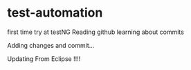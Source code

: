 # test-automation
first time try at testNG 
Reading github learning about commits

Adding changes and commit...

Updating From Eclipse !!!!